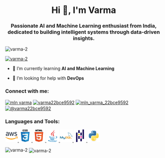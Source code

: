 <h1 align="center">Hi 👋, I'm Varma</h1>
<h3 align="center">Passionate AI and Machine Learning enthusiast from India, dedicated to building intelligent systems through data-driven insights.</h3>

<p align="left"> <img src="https://komarev.com/ghpvc/?username=varma-2&label=Profile%20views&color=0e75b6&style=flat" alt="varma-2" /> </p>

<p align="left"> <a href="https://github.com/ryo-ma/github-profile-trophy"><img src="https://github-profile-trophy.vercel.app/?username=varma-2" alt="varma-2" /></a> </p>

- 🌱 I’m currently learning **AI and Machine Learning**

- 🤝 I’m looking for help with **DevOps**

<h3 align="left">Connect with me:</h3>
<p align="left">
<a href="https://linkedin.com/in/mln varma" target="blank"><img align="center" src="https://raw.githubusercontent.com/rahuldkjain/github-profile-readme-generator/master/src/images/icons/Social/linked-in-alt.svg" alt="mln varma" height="30" width="40" /></a>
<a href="https://www.hackerrank.com/varma22bce9592" target="blank"><img align="center" src="https://raw.githubusercontent.com/rahuldkjain/github-profile-readme-generator/master/src/images/icons/Social/hackerrank.svg" alt="varma22bce9592" height="30" width="40" /></a>
<a href="https://www.leetcode.com/mln_varma_22bce9592" target="blank"><img align="center" src="https://raw.githubusercontent.com/rahuldkjain/github-profile-readme-generator/master/src/images/icons/Social/leet-code.svg" alt="mln_varma_22bce9592" height="30" width="40" /></a>
<a href="https://www.hackerearth.com/@varma22bce9592" target="blank"><img align="center" src="https://raw.githubusercontent.com/rahuldkjain/github-profile-readme-generator/master/src/images/icons/Social/hackerearth.svg" alt="@varma22bce9592" height="30" width="40" /></a>
</p>

<h3 align="left">Languages and Tools:</h3>
<p align="left"> <a href="https://aws.amazon.com" target="_blank" rel="noreferrer"> <img src="https://raw.githubusercontent.com/devicons/devicon/master/icons/amazonwebservices/amazonwebservices-original-wordmark.svg" alt="aws" width="40" height="40"/> </a> <a href="https://www.w3schools.com/css/" target="_blank" rel="noreferrer"> <img src="https://raw.githubusercontent.com/devicons/devicon/master/icons/css3/css3-original-wordmark.svg" alt="css3" width="40" height="40"/> </a> <a href="https://www.w3.org/html/" target="_blank" rel="noreferrer"> <img src="https://raw.githubusercontent.com/devicons/devicon/master/icons/html5/html5-original-wordmark.svg" alt="html5" width="40" height="40"/> </a> <a href="https://www.java.com" target="_blank" rel="noreferrer"> <img src="https://raw.githubusercontent.com/devicons/devicon/master/icons/java/java-original.svg" alt="java" width="40" height="40"/> </a> <a href="https://www.mysql.com/" target="_blank" rel="noreferrer"> <img src="https://raw.githubusercontent.com/devicons/devicon/master/icons/mysql/mysql-original-wordmark.svg" alt="mysql" width="40" height="40"/> </a> <a href="https://pandas.pydata.org/" target="_blank" rel="noreferrer"> <img src="https://raw.githubusercontent.com/devicons/devicon/2ae2a900d2f041da66e950e4d48052658d850630/icons/pandas/pandas-original.svg" alt="pandas" width="40" height="40"/> </a> <a href="https://www.python.org" target="_blank" rel="noreferrer"> <img src="https://raw.githubusercontent.com/devicons/devicon/master/icons/python/python-original.svg" alt="python" width="40" height="40"/> </a> </p>

<p><img align="left" src="https://github-readme-stats.vercel.app/api/top-langs?username=varma-2&show_icons=true&locale=en&layout=compact" alt="varma-2" /></p>

<p>&nbsp;<img align="center" src="https://github-readme-stats.vercel.app/api?username=varma-2&show_icons=true&locale=en" alt="varma-2" /></p>
